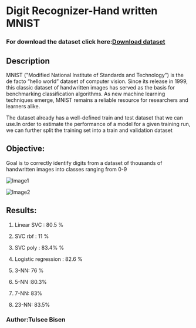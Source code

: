 # **Digit Recognizer-Hand written MNIST**

### For download the dataset click here:[Download dataset](https://www.kaggle.com/c/digit-recognizer/data)

## **Description**
  MNIST ("Modified National Institute of Standards and Technology") is the de facto “hello world” dataset of computer vision. 
  Since its release in 1999, this classic dataset of handwritten images has served as the basis for benchmarking classification algorithms. 
  As new machine learning techniques emerge, MNIST remains a reliable resource for researchers and learners alike.
  
  The dataset already has a well-defined train and test dataset that we can use.In order to estimate the performance of a model for a given training run, we can further split the training set into a train and validation dataset
  
## Objective:
  Goal is to correctly identify digits from a dataset of thousands of handwritten images into classes ranging from 0-9
  
![Image1](https://www.google.com/imgres?imgurl=https%3A%2F%2Fupload.wikimedia.org%2Fwikipedia%2Fcommons%2F2%2F27%2FMnistExamples.png&imgrefurl=https%3A%2F%2Fen.wikipedia.org%2Fwiki%2FMNIST_database&tbnid=hLiTkQUK7rn9mM&vet=12ahUKEwjT_NvQrpTxAhVfj0sFHf7GCGoQMygBegUIARC0AQ..i&docid=EcMHskyt3QOG3M&w=594&h=361&q=mnist%20digit%20recognition&hl=en&ved=2ahUKEwjT_NvQrpTxAhVfj0sFHf7GCGoQMygBegUIARC0AQ)

![Image2](https://www.google.com/imgres?imgurl=https%3A%2F%2Fmiro.medium.com%2Fmax%2F490%2F1*nlfLUgHUEj5vW7WVJpxY-g.png&imgrefurl=https%3A%2F%2Ftowardsdatascience.com%2Fimage-classification-in-10-minutes-with-mnist-dataset-54c35b77a38d&tbnid=qs5GLFQ7JLudYM&vet=12ahUKEwjT_NvQrpTxAhVfj0sFHf7GCGoQMygNegUIARDMAQ..i&docid=IpMYiYXNLKSScM&w=245&h=238&q=mnist%20digit%20recognition&hl=en&ved=2ahUKEwjT_NvQrpTxAhVfj0sFHf7GCGoQMygNegUIARDMAQ)

## Results:
1. Linear SVC : 80.5 %

2. SVC rbf : 11 %

3. SVC poly : 83.4% %

4. Logistic regression : 82.6 %

5. 3-NN: 76 %

6. 5-NN :80.3%

7. 7-NN: 83%

8. 23-NN: 83.5%

### Author:Tulsee Bisen
